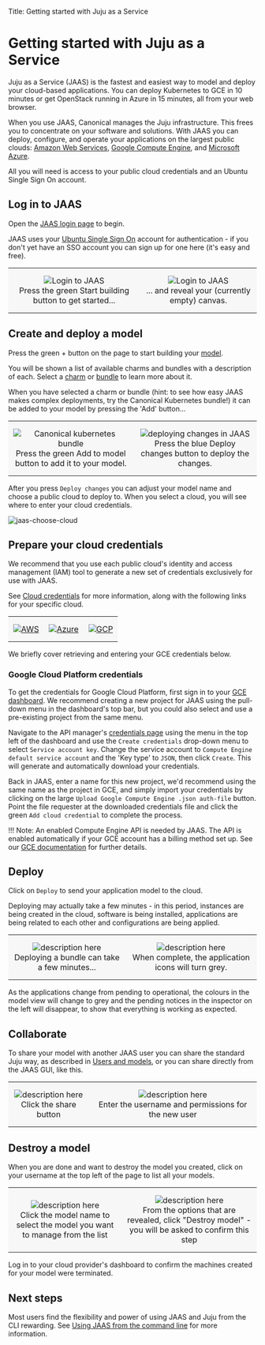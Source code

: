 Title: Getting started with Juju as a Service

# Getting started with Juju as a Service

Juju as a Service (JAAS) is the fastest and easiest way to model and deploy
your cloud-based applications. You can deploy Kubernetes to GCE in 10 minutes
or get OpenStack running in Azure in 15 minutes, all from your web browser.

When you use JAAS, Canonical manages the Juju infrastructure. This frees you
to concentrate on your software and solutions. With JAAS you can deploy,
configure, and operate your applications on the largest public clouds:
[Amazon Web Services][aws], [Google Compute Engine][gce], and [Microsoft Azure][azure].

All you will need is access to your public cloud credentials and an Ubuntu
Single Sign On account.

## Log in to JAAS

Open the [JAAS login page][jaaslogin] to begin.

JAAS uses your [Ubuntu Single Sign On][ubuntuSSO] account for authentication - if you 
don't yet have an SSO account you can sign up for one here (it's easy and free). 

<style>
table th, table td {
    background: #f7f7f7;
    border: 0px solid;
    padding: 15px 10px;
}
</style>

<table width="500" border-width="0px" cellpadding="5">

<tr>

<td align="center" valign="center" border-width="0px" >
<img src="./media/jaas-login-1.png" alt="Login to JAAS" />
<br />
Press the green Start building button to get started...
</td>

<td align="center" valign="center" border-width="0px">
<img src="./media/jaas-login-2.png" alt="Login to JAAS" />
<br />
... and reveal your (currently empty) canvas.
</td>

</tr>

</table>


## Create and deploy a model

Press the green + button on the page to start building your [model][models].

You will be shown a list of available charms and bundles with a description of
each. Select a [charm][charms] or [bundle][bundles] to learn more about it.

When you have selected a charm or bundle (hint: to see how easy JAAS makes
complex deployments, try the Canonical Kubernetes bundle!) it can be added
to your model by pressing the 'Add' button...

<table width="500" border-width="0px" cellpadding="5">

<tr>

<td align="center" valign="center" border-width="0px" >
<img src="./media/jaas-kubernetes.png" alt="Canonical kubernetes bundle" />
<br />
Press the green Add to model button to add it to your model.
</td>

<td align="center" valign="center" border-width="0px">
<img src="./media/jaas-deploy-changes.png" alt="deploying changes in JAAS" />
<br />
Press the blue Deploy changes button to deploy the changes.
</td>

</tr>

</table>

After you press `Deploy changes` you can adjust your model name and choose a
public cloud to deploy to. When you select a cloud, you will see where to enter
your cloud credentials.

![jaas-choose-cloud](./media/jaas-choose-cloud.png)

## Prepare your cloud credentials

We recommend that you use each public cloud's identity and access management
(IAM) tool to generate a new set of credentials exclusively for use with JAAS.

See [Cloud credentials][credentials] for more information, along with the
following links for your specific cloud.

<table width="500" border-width="0px" cellpadding="5">

<tr>

<td align="center" valign="center" border-width="0px" >
<a href="./help-aws.html#credentials">
<img src="./media/logo-aws.png" alt="AWS" />
</a>
</td>

<td align="center" valign="center" border-width="0px" >
<a href="./help-azure.html#credentials">
<img src="./media/logo-azure.png" alt="Azure" />
</a>
</td>


<td align="center" valign="center" border-width="0px">
<a href="./help-google.html#download-credentials">
<img src="./media/logo-gcp.png" alt="GCP" />
</a>
</td>
</tr>

<!-- COMMENTED OUT AS PROBABLY NOT NEEDED

<tr>
<td align="center" valign="center" border-width="0px">
Amazon Web Services
</td>
<td align="center" valign="center" border-width="0px">
Microsoft Azure
</td>
<td align="center" valign="center" border-width="0px">
Google Cloud Platform
</td>
</tr>

-->

</table>

We briefly cover retrieving and entering your GCE credentials below.

### Google Cloud Platform credentials

To get the credentials for Google Cloud Platform, first sign in to your [GCE
dashboard][gcedashboard]. We recommend creating a new project for JAAS using
the pull-down menu in the dashboard's top bar, but you could also select and
use a pre-existing project from the same menu.

Navigate to the API manager's [credentials page][gcecredentials] using the menu
in the top left of the dashboard and use the `Create credentials` drop-down
menu to select `Service account key`. Change the service account to 
`Compute Engine default service account` and the 'Key type' to `JSON`, then click
`Create`. This will generate and automatically download your credentials.

Back in JAAS, enter a name for this new project, we'd recommend using the same
name as the project in GCE, and simply import your credentials by clicking on
the large `Upload Google Compute Engine .json auth-file` button. Point the
file requester at the downloaded credentials file and click the green 
`Add cloud credential` to complete the process.


!!! Note: An enabled Compute Engine API is needed by JAAS. The API is enabled
    automatically if your GCE account has a billing method set up. See our [GCE
    documentation][gce] for further details.


## Deploy

Click on `Deploy` to send your application model to the cloud.

Deploying may actually take a few minutes - in this period, instances are being 
created in the cloud, software is being installed, applications are being 
related to each other and configurations are being applied.

<table width="500" border-width="0px" cellpadding="5">

<tr>

<td align="center" valign="center" border-width="0px" >
<img src="./media/jaas-deploy-1.png" alt="description here" />
<br />
Deploying a bundle can take a few minutes...
</td>

<td align="center" valign="center" border-width="0px">
<img src="./media/jaas-deploy-2.png" alt="description here" />
<br />
When complete, the application icons will turn grey.
</td>

</tr>

</table>



As the applications change from pending to operational, the colours in the 
model view will change to grey and the pending notices in the inspector on the 
left will disappear, to show that everything is working as expected.


    

## Collaborate

To share your model with another JAAS user you can share the standard Juju way,
as described in [Users and models][users], or you can share directly from the
JAAS GUI, like this.


<table width="500" border-width="0px" cellpadding="5">

<tr>

<td align="center" valign="center" border-width="0px" >
<img src="./media/placeholder.png" alt="description here" />
<br />
Click the share button
</td>

<td align="center" valign="center" border-width="0px">
<img src="./media/placeholder.png" alt="description here" />
<br />
Enter the username and permissions for the new user
</td>

</tr>

</table>


    
## Destroy a model

When you are done and want to destroy the model you created, click on your
username at the top left of the page to list all your models.

<table width="500" border-width="0px" cellpadding="5">

<tr>

<td align="center" valign="center" border-width="0px" >
<img src="./media/jaas-model-list.png" alt="description here" />
<br />
Click the model name to select the model you want to manage from the list
</td>

<td align="center" valign="center" border-width="0px">
<img src="./media/jaas-destroy-model.png" alt="description here" />
<br />
From the options that are revealed, click "Destroy model" - you will be asked to confirm this step
</td>

</tr>

</table>

Log in to your cloud provider's dashboard to confirm the machines created for
your model were terminated.


## Next steps

Most users find the flexibility and power of using JAAS and Juju from the CLI
rewarding. See [Using JAAS from the command line][jaascli] for more information.

[azure]: ./help-azure.html "Using the Microsoft Azure public cloud"
[aws]: ./help-aws.html "Using the Amazon Web Service public cloud"
[bundles]: ./charms-bundles.html "Introduction to bundles"
[charms]: ./charms.html "Introduction to charms"
[credentials]: ./credentials.html
[gce]: ./help-google.html "Using the Google Compute Engine public cloud"
[jaascli]: ./jaas-cli.html "Using JAAS from the command line"
[jaaslogin]: https://jujucharms.com/login "JAAS login page"
[models]: ./models.html "Introduction to Juju models"
[ubuntuSSO]: https://login.ubuntu.com/ "Ubuntu single sign on"
[users]: ./users-models.html "Users and models"
[gcedashboard]: https://console.cloud.google.com
[gcecredentials]: https://console.developers.google.com/apis/credentials
